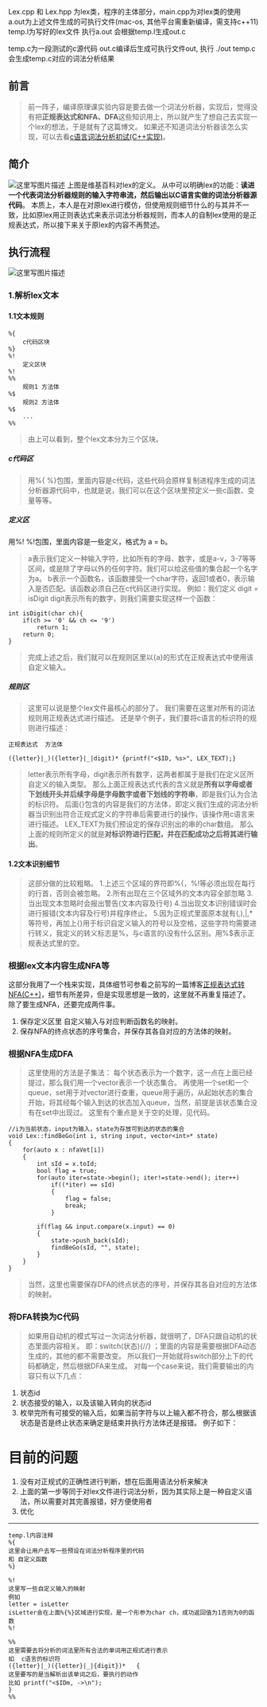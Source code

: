 Lex.cpp 和 Lex.hpp 为lex类，程序的主体部分，main.cpp为对lex类的使用
a.out为上述文件生成的可执行文件(mac-os, 其他平台需重新编译，需支持c++11)
temp.l为写好的lex文件
执行a.out 会根据temp.l生成out.c

temp.c为一段测试的c源代码
out.c编译后生成可执行文件out, 执行 ./out temp.c 会生成temp.c对应的词法分析结果

## 前言
> 前一阵子，编译原理课实验内容是要去做一个词法分析器，实现后，觉得没有把**正规表达式和NFA、DFA**这些知识用上，所以就产生了想自己去实现一个lex的想法，于是就有了这篇博文。
如果还不知道词法分析器该怎么实现，可以去看[c语言词法分析初试(C++实现)](http://blog.csdn.net/to_be_better/article/details/52759818)。

## 简介
![这里写图片描述](http://img.blog.csdn.net/20161030213725180)
上图是维基百科对lex的定义。
从中可以明确lex的功能：**读进一个代表词法分析器规则的输入字符串流，然后输出以C语言实做的词法分析器源代码**。
本质上，本人是在对原lex进行模仿，但使用规则细节什么的与其并不一致，比如原lex用正则表达式来表示词法分析器规则，而本人的自制lex使用的是正规表达式，所以接下来关于原lex的内容不再赘述。

## 执行流程
![这里写图片描述](http://img.blog.csdn.net/20161030214356200)
### 1.解析lex文本
#### 1.1文本规则
	%{
		c代码区块
	%}
	%!
		定义区块
	%!
	%%
		规则1 方法体
	%$
		规则2 方法体
	%$
		...	
	%%
> 由上可以看到，整个lex文本分为三个区块。
##### c代码区
> 用%{ %}包围，里面内容是c代码，这些代码会原样复制进程序生成的词法分析器源代码中，也就是说，我们可以在这个区块里预定义一些c函数、变量等等。
##### 定义区
 用%! %!包围，里面内容是一些定义，格式为 a = b。
> a表示我们定义一种输入字符，比如所有的字母、数字，或是a-v，3-7等等区间，或是除了字母以外的任何字符。我们可以给这些值的集合起一个名字为a。
> b表示一个函数名，该函数接受一个char字符，返回1或者0，表示输入是否匹配。该函数必须自己在c代码区进行实现。
> 例如：我们定义 digit = isDigit
> digit表示所有的数字，则我们需要实现这样一个函数：
	
	int isDigit(char ch){
		if(ch >= '0' && ch <= '9')
			return 1;
		return 0;
	}

> 完成上述之后，我们就可以在规则区里以{a}的形式在正规表达式中使用该自定义输入。
##### 规则区
> 这里可以说是整个lex文件最核心的部分了。
> 我们需要在这里对所有的词法规则用正规表达式进行描述。
> 还是举个例子，我们要将c语言的标识符的规则进行描述：

	正规表达式  方法体

	({letter}|_)({letter}|_|digit)* {printf("<$ID, %s>", LEX_TEXT);}
> letter表示所有字母，digit表示所有数字，这两者都属于是我们在定义区所自定义的输入类型。
> 那么上面正规表达式代表的含义就是**所有以字母或者下划线开头并后续字母是字母数字或者下划线的字符串**，即是我们认为合法的标识符。
>后面{}包含的内容是我们的方法体，即定义我们生成的词法分析器当识别出符合正规式定义的字符串后需要进行的操作，该操作用c语言来进行描述。
>LEX_TEXT为我们预设定的保存识别出的串的char数组。
>那么上面的规则所定义的就是**对标识符进行匹配，并在匹配成功之后将其进行输出**。 
#### 1.2文本识别细节
> 这部分做的比较粗略。
> 1.上述三个区域的界符即%{，%!等必须出现在每行的行首，否则会被忽略。
> 2.所有出现在三个区域外的文本内容全部忽略
> 3.当出现文本忽略时会报出警告(文本内容及行号)
> 4.当出现文本识别错误时会进行报错(文本内容及行号)并程序终止。
> 5.因为正规式里面原本就有(,),|,*等符号，再加上{}用于标识自定义输入的符号以及空格，这些字符均需要进行转义，我定义的转义标志是%，与c语言的\没有什么区别。用%$表示正规表达式里的空。

### 根据lex文本内容生成NFA等
这部分我用了一个栈来实现，具体细节可参看之前写的一篇博客[正规表达式转NFA(C++)](http://blog.csdn.net/to_be_better/article/details/52721920)，细节有所差异，但是实现思想是一致的，这里就不再重复描述了。 
除了要生成NFA，还要完成两件事。 
1. 保存定义区里 自定义输入与对应判断函数名的映射。 
2. 保存NFA的终点状态的序号集合，并保存其各自对应的方法体的映射。
### 根据NFA生成DFA

> 这里使用的方法是子集法： 
每个状态表示为一个数字，这一点在上面已经提过，那么我们用一个vector表示一个状态集合。 
再使用一个set和一个queue，set用于对vector进行查重，queue用于遍历，从起始状态的集合开始，将其经每个输入到达的状态加入queue，当然，前提是该状态集合没有在set中出现过。 
这里有个重点是关于空的处理，见代码。

```
//i为当前状态，input为输入，state为存放可到达的状态的集合
void Lex::findBeGo(int i, string input, vector<int>* state)
{
    for(auto x : nfaVet[i])
    {
        int sId = x.toId;
        bool flag = true;
        for(auto iter=state->begin(); iter!=state->end(); iter++)
            if((*iter) == sId)
            {
                flag = false;
                break;
            }

        if(flag && input.compare(x.input) == 0)
        {
            state->push_back(sId);
            findBeGo(sId, "", state);
        }
    }
}
```
> 当然，这里也需要保存DFA的终点状态的序号，并保存其各自对应的方法体的映射。

### 将DFA转换为C代码

>如果用自动机的模式写过一次词法分析器，就很明了，DFA只跟自动机的状态里面内容相关。 
即：switch(状态){//} ；里面的内容是需要根据DFA动态生成的，其他的都不需要改变。 
所以我们一开始就将switch部分上下的代码都确定，然后根据DFA来生成。 
对每一个case来说，我们需要输出的内容只有以下几点： 
1. 状态id 
2. 状态接受的输入，以及该输入转向的状态id 
3. 枚举完所有可接受的输入后，如果当前字符与以上输入都不符合，那么根据该状态是否是终止状态来确定是结束并执行方法体还是报错。 例子如下：

# 目前的问题
1. 没有对正规式的正确性进行判断，想在后面用语法分析来解决
2. 上面的第一步等同于对lex文件进行词法分析，因为其实际上是一种自定义语法，所以需要对其完善报错，好方便使用者
3. 优化

---------------------
	temp.l内容注释
	%{
	这里会让用户去写一些预设在词法分析程序里的代码
	和 自定义函数
	%}

	%!
	这里写一些自定义输入的映射
	例如
	letter = isLetter
	isLetter会在上面%{%}区域进行实现，是一个形参为char ch，成功返回值为1否则为0的函数
	%!

	%%
	这里需要去将分析的词法里所有合法的单词用正规式进行表示
	如  c语言的标识符
	({letter}|_)({letter}|_|{digit})*   {
	这里要写的是当解析出该单词之后，要执行的动作
	比如 printf("<$IDm, ->\n");
	}
	%%
